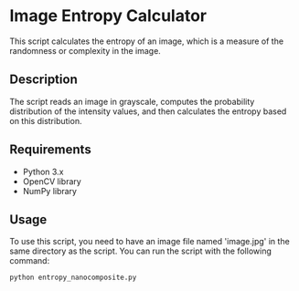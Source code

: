 # Image Entropy Calculator

This script calculates the entropy of an image, which is a measure of the randomness or complexity in the image. 

## Description

The script reads an image in grayscale, computes the probability distribution of the intensity values, and then calculates the entropy based on this distribution.

## Requirements

- Python 3.x
- OpenCV library
- NumPy library

## Usage

To use this script, you need to have an image file named 'image.jpg' in the same directory as the script. You can run the script with the following command:

```bash
python entropy_nanocomposite.py
